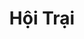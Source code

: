 ---
layout: "category-page"
title: "Hội Trại"
description: "Tải miễn phí file đồ hoạ vector Hội Trại png jpg pdf ai crd..."
permalink: "/category/hoi-trai/"
image: "/assets/images/affiliates.jpg"
color: "#121826"
---